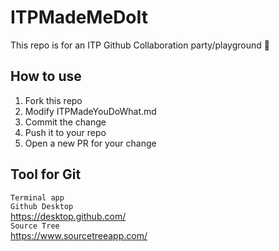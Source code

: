 # ITPMadeMeDoIt
This repo is for an ITP Github Collaboration party/playground 🎉


## How to use
1. Fork this repo
2. Modify ITPMadeYouDoWhat.md
3. Commit the change 
4. Push it to your repo
5. Open a new PR for your change


## Tool for Git
`Terminal app`    
`Github Desktop`   
https://desktop.github.com/     
`Source Tree`        
https://www.sourcetreeapp.com/   
